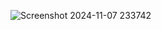 ![Screenshot 2024-11-07 233742](https://github.com/user-attachments/assets/9c3b8800-6237-45fd-8104-5173197d7158)
